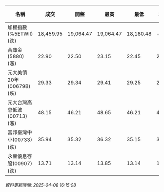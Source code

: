 | 名稱 | 成交 | 開盤 | 最高 | 最低 | 均價 | 成交金額(億) | 昨收 | 漲跌幅 | 漲跌 | 總量 | 昨量 | 振幅 |
| -------- | -------- | -------- | -------- |-------- | -------- | -------- |-------- |-------- |-------- | -------- | -------- |-------- |
|加權指數(%5ETWII) (跌)|18,459.95|19,064.47|19,064.47|18,180.48|-|5,500.90|19,232.35|4.02%|772.40|12,241,650|0|4.60%|
|合庫金(5880) (漲)|22.90|22.50|23.15|22.45|22.73|6.32|21.95|4.33%|0.95|27,816|45,084|3.19%|
|元大美債20年(00679B) (跌)|29.33|29.34|29.41|29.25|29.32|38.10|30.42|3.58%|1.09|129,930|284,400|0.53%|
|元大台灣高息低波(00713) (漲)|48.15|46.21|48.65|46.21|47.73|35.10|47.57|1.22%|0.58|73,548|34,703|5.13%|
|富邦臺灣中小(00733) (跌)|35.94|35.32|36.32|35.15|35.80|2.74|39.05|7.96%|3.11|7,644|923|3.00%|
|永豐優息存股(00907) (跌)|13.71|13.14|13.85|13.14|13.67|1.67|13.91|1.44%|0.20|12,219|1,447|5.10%|
###### 資料更新時間: 2025-04-08 16:15:08